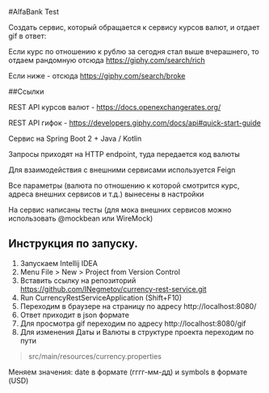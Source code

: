 #AlfaBank Test

Создать сервис, который обращается к сервису курсов валют, и отдает gif в ответ:

Если курс по отношению к рублю за сегодня стал выше вчерашнего, то отдаем рандомную отсюда https://giphy.com/search/rich

Если ниже - отсюда https://giphy.com/search/broke

##Ссылки

REST API курсов валют - https://docs.openexchangerates.org/

REST API гифок - https://developers.giphy.com/docs/api#quick-start-guide

Сервис на Spring Boot 2 + Java / Kotlin

Запросы приходят на HTTP endpoint, туда передается код валюты

Для взаимодействия с внешними сервисами используется Feign

Все параметры (валюта по отношению к которой смотрится курс, адреса внешних сервисов и т.д.) вынесены в настройки

На сервис написаны тесты (для мока внешних сервисов можно использовать @mockbean или WireMock)

## Инструкция по запуску.
1. Запускаем Intellij IDEA
2. Menu File > New > Project from Version Control
3. Вставить ссылку на репозиторий https://github.com/INegmetov/currency-rest-service.git 
4. Run CurrencyRestServiceApplication (Shift+F10)
5. Переходим в браузере на страницу по адресу http://localhost:8080/
6. Ответ приходит в json формате
7. Для просмотра gif переходим по адресу http://localhost:8080/gif 
8. Для изменения Даты и Валюты в структуре проекта переходим по пути 
> src/main/resources/currency.properties

Меняем значения: date в формате (гггг-мм-дд) и symbols в формате (USD)

